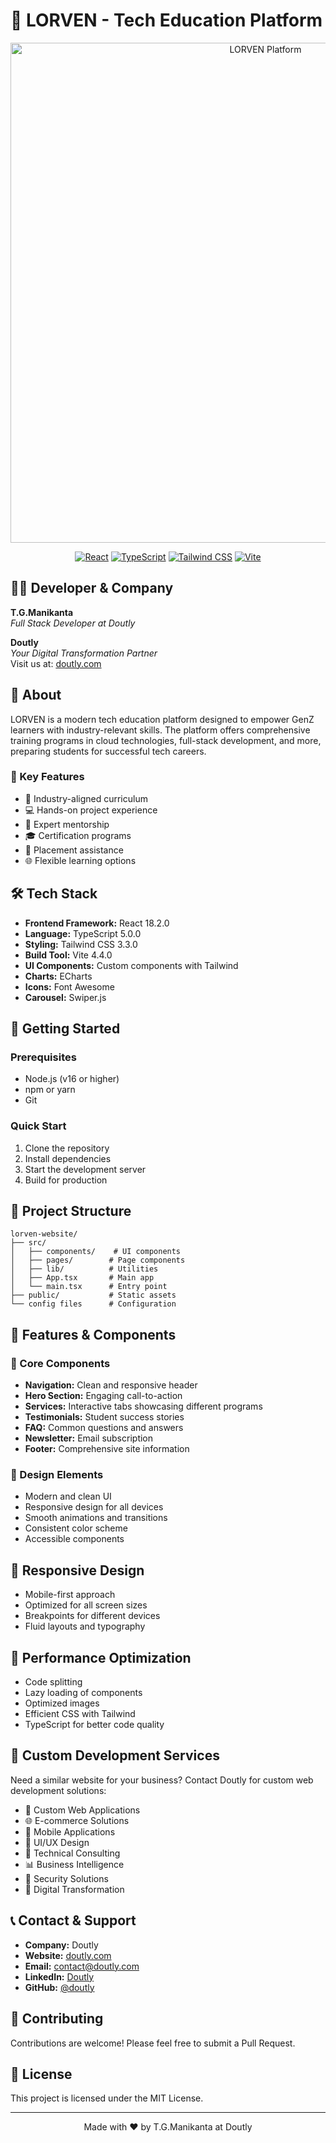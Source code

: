 # 🚀 LORVEN - Tech Education Platform

<div align="center">
  <img src="https://images.unsplash.com/photo-1571260899304-425eee4c7efc?auto=format&fit=crop&w=1200&q=80" alt="LORVEN Platform" width="800"/>
  
  [![React](https://img.shields.io/badge/React-18.2.0-blue.svg)](https://reactjs.org/)
  [![TypeScript](https://img.shields.io/badge/TypeScript-5.0.0-blue.svg)](https://www.typescriptlang.org/)
  [![Tailwind CSS](https://img.shields.io/badge/Tailwind_CSS-3.3.0-38B2AC.svg)](https://tailwindcss.com/)
  [![Vite](https://img.shields.io/badge/Vite-4.4.0-646CFF.svg)](https://vitejs.dev/)
</div>

## 👨‍💻 Developer & Company
**T.G.Manikanta**  
*Full Stack Developer at Doutly*

**Doutly**  
*Your Digital Transformation Partner*  
Visit us at: [doutly.com](https://doutly.com)

## 📝 About
LORVEN is a modern tech education platform designed to empower GenZ learners with industry-relevant skills. The platform offers comprehensive training programs in cloud technologies, full-stack development, and more, preparing students for successful tech careers.

### 🌟 Key Features
- 🎯 Industry-aligned curriculum
- 💻 Hands-on project experience
- 👥 Expert mentorship
- 🎓 Certification programs
- 💼 Placement assistance
- 🌐 Flexible learning options

## 🛠️ Tech Stack
- **Frontend Framework:** React 18.2.0
- **Language:** TypeScript 5.0.0
- **Styling:** Tailwind CSS 3.3.0
- **Build Tool:** Vite 4.4.0
- **UI Components:** Custom components with Tailwind
- **Charts:** ECharts
- **Icons:** Font Awesome
- **Carousel:** Swiper.js

## 🚀 Getting Started

### Prerequisites
- Node.js (v16 or higher)
- npm or yarn
- Git

### Quick Start
1. Clone the repository
2. Install dependencies
3. Start the development server
4. Build for production

## 📁 Project Structure
```
lorven-website/
├── src/
│   ├── components/    # UI components
│   ├── pages/        # Page components
│   ├── lib/          # Utilities
│   ├── App.tsx       # Main app
│   └── main.tsx      # Entry point
├── public/           # Static assets
└── config files      # Configuration
```

## 🎨 Features & Components

### 🎯 Core Components
- **Navigation:** Clean and responsive header
- **Hero Section:** Engaging call-to-action
- **Services:** Interactive tabs showcasing different programs
- **Testimonials:** Student success stories
- **FAQ:** Common questions and answers
- **Newsletter:** Email subscription
- **Footer:** Comprehensive site information

### 🎨 Design Elements
- Modern and clean UI
- Responsive design for all devices
- Smooth animations and transitions
- Consistent color scheme
- Accessible components

## 📱 Responsive Design
- Mobile-first approach
- Optimized for all screen sizes
- Breakpoints for different devices
- Fluid layouts and typography

## 🚀 Performance Optimization
- Code splitting
- Lazy loading of components
- Optimized images
- Efficient CSS with Tailwind
- TypeScript for better code quality

## 💼 Custom Development Services
Need a similar website for your business? Contact Doutly for custom web development solutions:

- 🎯 Custom Web Applications
- 🌐 E-commerce Solutions
- 📱 Mobile Applications
- 🎨 UI/UX Design
- 🔧 Technical Consulting
- 📊 Business Intelligence
- 🔐 Security Solutions
- 🚀 Digital Transformation

## 📞 Contact & Support
- **Company:** Doutly
- **Website:** [doutly.com](https://doutly.com)
- **Email:** contact@doutly.com
- **LinkedIn:** [Doutly](https://linkedin.com/company/doutly)
- **GitHub:** [@doutly](https://github.com/doutly)

## 🤝 Contributing
Contributions are welcome! Please feel free to submit a Pull Request.

## 📄 License
This project is licensed under the MIT License.

---
<div align="center">
  Made with ❤️ by T.G.Manikanta at Doutly
</div> 